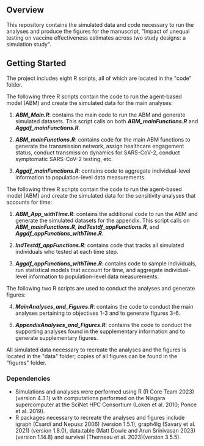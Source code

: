 ## Overview

This repository contains the simulated data and code necessary to run the analyses and produce the figures for the manuscript, "Impact of unequal testing on vaccine effectiveness estimates across two study designs: a simulation study".

## Getting Started
The project includes eight R scripts, all of which are located in the "code" folder.

The following three R scripts contain the code to run the agent-based model (ABM) and create the simulated data for the main analyses:

1. ***ABM_Main.R***: contains the main code to run the ABM and generate simulated datasets. This script calls on both ***ABM_mainFunctions.R*** and  ***Aggdf_mainFunctions.R***. 

2. ***ABM_mainFunctions.R***: contains code for the main ABM functions to generate the transmission network, assign healthcare engagement status, conduct transmission dynamics for SARS-CoV-2, conduct symptomatic SARS-CoV-2 testing, etc. 

3. ***Aggdf_mainFunctions.R***: contains code to aggregate individual-level information to  population-level data measurements.

The following three R scripts contain the code to run the agent-based model (ABM) and create the simulated data for the sensitivity analyses that accounts for time:

1. ***ABM_App_withTime.R***: contains the additional code to run the ABM and generate the simulated datasets for the appendix. This script calls on ***ABM_mainFunctions.R***, ***IndTestdf_appFunctions.R***, and  ***Aggdf_appFunctions_withTime.R***. 

2. ***IndTestdf_appFunctions.R***: contains code that tracks all simulated individuals who tested at each time step. 

3. ***Aggdf_appFunctions_withTime.R***: contains code to sample individuals, run statistical models that account for time, and aggregate individual-level information to population-level data measurements.  

The following two R scripts are used to conduct the analyses and generate figures:

4. ***MainAnalyses_and_Figures.R***: contains the code to conduct the main analyses pertaining to objectives 1-3 and to generate figures 3-6.

5. ***AppendixAnalyses_and_Figures.R***: contains the code to conduct the supporting analyses found in the supplementary information and to generate supplementary figures.

All simulated data necessary to recreate the analyses and the figures is located in the "data" folder; copies of all figures can be found in the "figures" folder.

### Dependencies

* Simulations and analyses were performed using R (R Core Team 2023) (version 4.3.1) with computations performed on the Niagara supercomputer at the SciNet HPC Consortium (Loken et al. 2010; Ponce et al. 2019).
* R packages necessary to recreate the analyses and figures include igraph (Csardi and Nepusz 2006) (version 1.5.1), graph4lg (Savary et al. 2021) (version 1.8.0), data.table (Matt Dowle and Arun Srinivasan 2023) (version 1.14.8) and survival (Therneau et al. 2023)(version 3.5.5).



